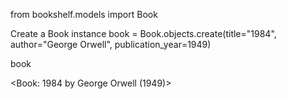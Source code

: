 from bookshelf.models import Book

Create a Book instance
book = Book.objects.create(title="1984", author="George Orwell", publication_year=1949) 

book

<Book: 1984 by George Orwell (1949)>




